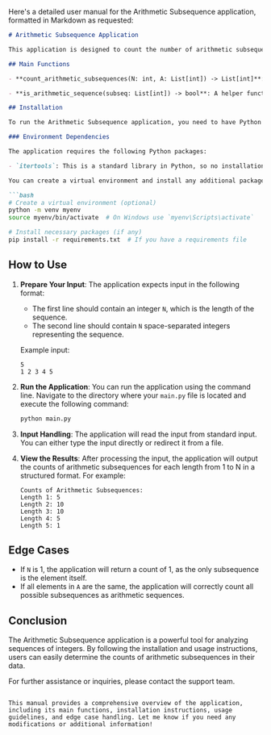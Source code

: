 Here's a detailed user manual for the Arithmetic Subsequence application, formatted in Markdown as requested:

```markdown
# Arithmetic Subsequence Application

This application is designed to count the number of arithmetic subsequences in a given list of integers. It provides a simple interface for users to input their data and receive counts of valid arithmetic subsequences of varying lengths.

## Main Functions

- **count_arithmetic_subsequences(N: int, A: List[int]) -> List[int]**: This is the main function that takes the length of the sequence and the list of integers as input, and returns a list containing the counts of arithmetic subsequences for each length from 1 to N.

- **is_arithmetic_sequence(subseq: List[int]) -> bool**: A helper function that checks if a given subsequence is an arithmetic sequence.

## Installation

To run the Arithmetic Subsequence application, you need to have Python installed on your machine. You can download Python from [python.org](https://www.python.org/downloads/).

### Environment Dependencies

The application requires the following Python packages:

- `itertools`: This is a standard library in Python, so no installation is needed.

You can create a virtual environment and install any additional packages if necessary using the following commands:

```bash
# Create a virtual environment (optional)
python -m venv myenv
source myenv/bin/activate  # On Windows use `myenv\Scripts\activate`

# Install necessary packages (if any)
pip install -r requirements.txt  # If you have a requirements file
```

## How to Use

1. **Prepare Your Input**: The application expects input in the following format:
   - The first line should contain an integer `N`, which is the length of the sequence.
   - The second line should contain `N` space-separated integers representing the sequence.

   Example input:
   ```
   5
   1 2 3 4 5
   ```

2. **Run the Application**: You can run the application using the command line. Navigate to the directory where your `main.py` file is located and execute the following command:

   ```bash
   python main.py
   ```

3. **Input Handling**: The application will read the input from standard input. You can either type the input directly or redirect it from a file.

4. **View the Results**: After processing the input, the application will output the counts of arithmetic subsequences for each length from 1 to N in a structured format. For example:
   ```
   Counts of Arithmetic Subsequences:
   Length 1: 5
   Length 2: 10
   Length 3: 10
   Length 4: 5
   Length 5: 1
   ```

## Edge Cases

- If `N` is 1, the application will return a count of 1, as the only subsequence is the element itself.
- If all elements in `A` are the same, the application will correctly count all possible subsequences as arithmetic sequences.

## Conclusion

The Arithmetic Subsequence application is a powerful tool for analyzing sequences of integers. By following the installation and usage instructions, users can easily determine the counts of arithmetic subsequences in their data.

For further assistance or inquiries, please contact the support team.
```

This manual provides a comprehensive overview of the application, including its main functions, installation instructions, usage guidelines, and edge case handling. Let me know if you need any modifications or additional information!